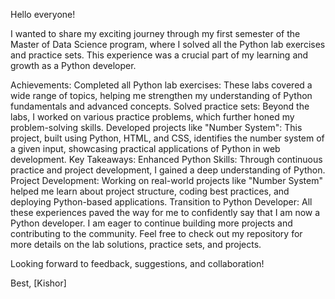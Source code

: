 Hello everyone!

I wanted to share my exciting journey through my first semester of the Master of Data Science program, where I solved all the Python lab exercises and practice sets. This experience was a crucial part of my learning and growth as a Python developer.
 
Achievements:
Completed all Python lab exercises: These labs covered a wide range of topics, helping me strengthen my understanding of Python fundamentals and advanced concepts.
Solved practice sets: Beyond the labs, I worked on various practice problems, which further honed my problem-solving skills.
Developed projects like "Number System": This project, built using Python, HTML, and CSS, identifies the number system of a given input, showcasing practical applications of Python in web development.
Key Takeaways:
Enhanced Python Skills: Through continuous practice and project development, I gained a deep understanding of Python.
Project Development: Working on real-world projects like "Number System" helped me learn about project structure, coding best practices, and deploying Python-based applications.
Transition to Python Developer: All these experiences paved the way for me to confidently say that I am now a Python developer.
I am eager to continue building more projects and contributing to the community. Feel free to check out my repository for more details on the lab solutions, practice sets, and projects.

Looking forward to feedback, suggestions, and collaboration!

Best, [Kishor]
